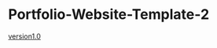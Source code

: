 # Portfolio-Website-Template-2

[version1.0](https://emreozturanli.github.io/Portfolio-Website-Template-2/)
